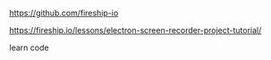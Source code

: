 https://github.com/fireship-io


https://fireship.io/lessons/electron-screen-recorder-project-tutorial/

learn code 